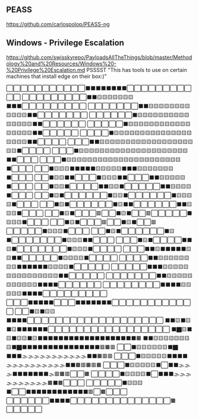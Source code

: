 ## PEASS
https://github.com/carlospolop/PEASS-ng

## Windows - Privilege Escalation 
https://github.com/swisskyrepo/PayloadsAllTheThings/blob/master/Methodology%20and%20Resources/Windows%20-%20Privilege%20Escalation.md
PSSSST "This has tools to use on certain machines that install edge on their box:)"

⬜⬜⬜⬜⬜⬜⬜⬜⬜⬜⬜⬛⬛⬛⬛⬛⬛⬛⬛⬜⬜⬜⬜⬜⬜⬜⬜⬜⬜⬜
⬜⬜⬜⬜⬜⬜⬜⬜⬜⬛⬛🟨🟨🟨🟨🟨🟨🟨⬛⬛⬛⬜⬜⬜⬜⬜⬜⬜⬜⬜
⬜⬜⬜⬜⬜⬜⬜⬛⬛🟨🟨🟨🟨🟨🟨🟨🟨🟨🟨🟨🟨⬛⬛⬜⬜⬜⬜⬜⬜⬜
⬜⬜⬜⬜⬜⬜⬛🟨🟨🟨🟨🟨🟨🟨🟨🟨🟨🟨🟨🟨🟨🟨⬛⬛⬜⬜⬜⬜⬜⬜
⬜⬜⬜⬜⬜⬛🟨🟨🟨🟨🟨🟨🟨🟨🟨🟨🟨🟨🟨🟨🟨🟨🟨⬛⬛⬜⬜⬜⬜⬜
⬜⬜⬜⬜⬛🟨🟨🟨🟨🟨🟨🟨🟨🟨🟨🟨🟨🟨🟨🟨🟨🟨🟨🟨⬛⬛⬜⬜⬜⬜
⬜⬜⬜⬛⬛🟨🟨🟨🟨🟨🟨🟨🟨🟨🟨🟨🟨🟨🟨🟨🟨🟨🟨🟨🟨⬛⬜⬜⬜⬜
⬜⬜⬜⬛🟨🟨🟨🟨🟨🟨🟨🟨🟨🟨🟨🟨🟨🟨🟨🟨🟨🟨🟨🟨🟨⬛⬛⬜⬜⬜
⬜⬜⬜⬛🟨🟨🟨🟨🟨🟨🟨🟨🟨🟨🟨🟨🟨🟨🟨🟨🟨🟨🟨🟨🟨🟨⬛⬜⬜⬜
⬜⬜⬛🟨🟨🟨⬛⬛⬛⬛⬛🟨🟨🟨🟨🟨⬛⬛⬛🟨🟨🟨🟨🟨🟨🟨⬛⬜⬜⬜
⬜⬜⬛🟨🟨⬛⬛⬜⬜⬜⬛🟨🟨🟨⬛⬛⬜⬜⬜⬛⬛🟨🟨🟨🟨🟨⬛⬜⬜⬜
⬜⬜⬛🟨🟨⬛⬜⬜⬜⬜⬛⬛🟨🟨⬛⬜⬜⬜⬜⬜⬛⬛🟨🟨🟨🟨⬛⬜⬜⬜
⬜⬜⬛🟨⬛⬜⬜⬜⬜⬜⬜⬛🟨🟨⬛⬜⬜⬜⬜⬜⬜⬛🟨🟨🟨🟨⬛⬜⬜⬜
⬜⬜⬛🟨⬛⬜⬜⬜⬜⬜⬜⬛🟨⬛⬛⬜⬜⬜⬜⬜⬜⬛⬛🟨🟨🟨⬛⬜⬜⬜
⬜⬜⬛🟨⬛⬜⬜⬜🟥⬜⬜⬛🟨⬛⬜⬜🟥⬜⬜⬜⬜⬜⬛🟨🟨🟨⬛⬜⬜⬜
⬜⬜⬛🟨⬛⬜⬜⬜🟥⬜⬜⬛🟨⬛⬜⬜🟥⬜⬜⬜⬜⬜⬛🟨🟨🟨⬛⬜⬜⬜
⬜⬜⬛🟨⬛⬜⬜⬜⬜⬜⬜⬛🟨⬛⬜⬜⬜⬜⬜⬜⬜⬛🟨🟨🟨⬛⬛⬜⬜⬜
⬜⬜⬜⬛🟨⬛⬜⬜⬜⬜⬛⬛🟨⬛⬜⬜⬜⬜⬜⬜⬜⬛🟨🟨🟨⬛⬜⬜⬜⬜
⬜⬜⬜⬛⬛🟨⬛⬛⬛⬛⬛🟨🟨⬛⬛⬜⬜⬜⬜⬜⬛🟨🟨🟨🟨⬛⬜⬜⬜⬜
⬜⬜⬜⬜⬛⬛🟨🟨🟨🟨🟨🟨🟨🟨⬛⬛⬛⬛⬛⬛🟨🟨🟨🟨⬛⬜⬜⬜⬜⬜
⬜⬜⬜⬜⬜⬛⬛⬛🟨🟨🟨🟨🟨🟨🟨🟨🟨🟨🟨🟨🟨🟨🟨⬛⬛⬜⬜⬜⬜⬜
⬜⬜⬜⬜⬜⬜⬜⬛⬛🟨🟨🟨🟨🟨🟨🟨🟨🟨🟨🟨⬛⬛⬛⬛⬜⬜⬜⬜⬜⬜
⬜⬜⬜⬜⬜⬜⬜⬜⬛⬛⬛⬛🟨🟨🟨🟨🟨⬛⬛⬛⬛⬜⬜⬜⬜⬜⬜⬜⬜⬜
⬜⬜⬜⬛⬛⬛⬛⬛⬜⬜⬜⬛⬛⬛⬛⬛⬛⬛⬜⬜⬜⬜⬜⬜⬜⬜⬜⬜⬜⬜
⬜⬜⬛🟨⬛🟨🟨⬛⬛⬛⬛⬜⬜⬜⬜⬜⬜⬜⬜⬜⬜⬜⬜⬜⬜⬜⬜⬜⬜⬜
⬛⬛🟨⬛🟨⬛🟨⬛⬛⬛⬛⬛⬛⬜⬜⬜⬜⬜⬜⬜⬜⬜⬜⬜⬜⬜⬜⬜⬜⬜
⬛🏿🟨⬛🟨⬛🟨🟨⬛🟨⬛⬛⬛⬛⬛⬛⬛⬛⬛⬛⬛⬛⬛⬛⬛⬛⬛⬛⬛🟫
⬛⬛🟨🟨🟨🟨🟨🟨🟨🟨⬛🏿⬛⬛⬛⬛⬛⬛⬛⬛⬛⬛⬛⬛⬛⬛⬛🟥🟫🟥
⬜⬜⬛🟨🟨🟨🟨🟨🟨⬛🏿⬛⬛⬛🌫️🌫️🌫️🌫️🌫️🌫️🌫️🌫️🌫️🌫️🌫️⬛⬛🟫🟥🟥
⬜⬜⬜⬛🟨🟨🟨🟨🟨⬛⬛⬛⬛🌫️🌫️🌫️🌫️🌫️🌫️🌫️🌫️🌫️🌫️⬛⬛🟫🟥🟫🟥🟫
⬜⬜⬜⬛🟨🟨🟨🟨🟨⬛⬜⬛⬛🌫️🌫️🌫️⬛⬛⬛⬛⬛⬛⬛🌫️🟥🟫🟥⬜⬜🟫
⬜⬜⬜⬜⬛🟨🟨🟨🟨⬛⬜⬛⬛⬛🌫️🌫️🌫️🌫️🌫️🌫️🌫️🌫️🌫️🌫️🟫⬛🟫⬜⬜⬜
⬜⬜⬜⬜⬜⬛🟨🟨🟨⬛⬜⬜⬛⬛⬛⬛⬛⬛⬛⬛⬛⬛⬛⬛🟥⬜🟫⬜⬜⬜
⬜⬜⬜⬜⬜⬜⬛⬛⬛⬛⬜⬜⬜⬜⬜⬜⬜⬜⬜⬜⬜⬜⬜⬜🟫⬜⬜⬜⬜⬜
